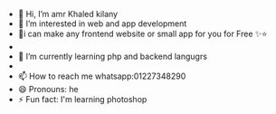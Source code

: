 - 👋 Hi, I’m amr Khaled kilany
- 👀 I’m interested in web and app development
- 💓i can make any frontend website or small app for you for Free ✨⭐
-
- 🌱 I’m currently learning php and backend langugrs
- 
- 📫 How to reach me  whatsapp:01227348290
- 😄 Pronouns: he
- ⚡ Fun fact: I'm learning photoshop

<!---
AMR2010M/AMR2010M is a ✨ special ✨ repository because its `README.md` (this file) appears on your GitHub profile.
You can click the Preview link to take a look at your changes.
--->
